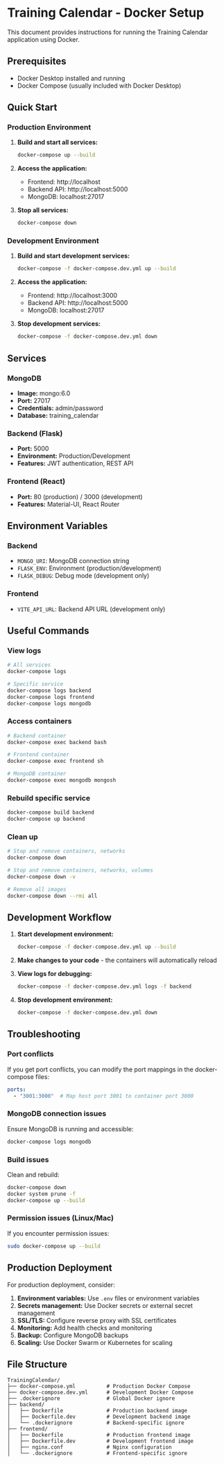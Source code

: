 # Training Calendar - Docker Setup

This document provides instructions for running the Training Calendar application using Docker.

## Prerequisites

- Docker Desktop installed and running
- Docker Compose (usually included with Docker Desktop)

## Quick Start

### Production Environment

1. **Build and start all services:**
   ```bash
   docker-compose up --build
   ```

2. **Access the application:**
   - Frontend: http://localhost
   - Backend API: http://localhost:5000
   - MongoDB: localhost:27017

3. **Stop all services:**
   ```bash
   docker-compose down
   ```

### Development Environment

1. **Build and start development services:**
   ```bash
   docker-compose -f docker-compose.dev.yml up --build
   ```

2. **Access the application:**
   - Frontend: http://localhost:3000
   - Backend API: http://localhost:5000
   - MongoDB: localhost:27017

3. **Stop development services:**
   ```bash
   docker-compose -f docker-compose.dev.yml down
   ```

## Services

### MongoDB
- **Image:** mongo:6.0
- **Port:** 27017
- **Credentials:** admin/password
- **Database:** training_calendar

### Backend (Flask)
- **Port:** 5000
- **Environment:** Production/Development
- **Features:** JWT authentication, REST API

### Frontend (React)
- **Port:** 80 (production) / 3000 (development)
- **Features:** Material-UI, React Router

## Environment Variables

### Backend
- `MONGO_URI`: MongoDB connection string
- `FLASK_ENV`: Environment (production/development)
- `FLASK_DEBUG`: Debug mode (development only)

### Frontend
- `VITE_API_URL`: Backend API URL (development only)

## Useful Commands

### View logs
```bash
# All services
docker-compose logs

# Specific service
docker-compose logs backend
docker-compose logs frontend
docker-compose logs mongodb
```

### Access containers
```bash
# Backend container
docker-compose exec backend bash

# Frontend container
docker-compose exec frontend sh

# MongoDB container
docker-compose exec mongodb mongosh
```

### Rebuild specific service
```bash
docker-compose build backend
docker-compose up backend
```

### Clean up
```bash
# Stop and remove containers, networks
docker-compose down

# Stop and remove containers, networks, volumes
docker-compose down -v

# Remove all images
docker-compose down --rmi all
```

## Development Workflow

1. **Start development environment:**
   ```bash
   docker-compose -f docker-compose.dev.yml up --build
   ```

2. **Make changes to your code** - the containers will automatically reload

3. **View logs for debugging:**
   ```bash
   docker-compose -f docker-compose.dev.yml logs -f backend
   ```

4. **Stop development environment:**
   ```bash
   docker-compose -f docker-compose.dev.yml down
   ```

## Troubleshooting

### Port conflicts
If you get port conflicts, you can modify the port mappings in the docker-compose files:

```yaml
ports:
  - "3001:3000"  # Map host port 3001 to container port 3000
```

### MongoDB connection issues
Ensure MongoDB is running and accessible:
```bash
docker-compose logs mongodb
```

### Build issues
Clean and rebuild:
```bash
docker-compose down
docker system prune -f
docker-compose up --build
```

### Permission issues (Linux/Mac)
If you encounter permission issues:
```bash
sudo docker-compose up --build
```

## Production Deployment

For production deployment, consider:

1. **Environment variables:** Use `.env` files or environment variables
2. **Secrets management:** Use Docker secrets or external secret management
3. **SSL/TLS:** Configure reverse proxy with SSL certificates
4. **Monitoring:** Add health checks and monitoring
5. **Backup:** Configure MongoDB backups
6. **Scaling:** Use Docker Swarm or Kubernetes for scaling

## File Structure

```
TrainingCalendar/
├── docker-compose.yml          # Production Docker Compose
├── docker-compose.dev.yml      # Development Docker Compose
├── .dockerignore               # Global Docker ignore
├── backend/
│   ├── Dockerfile              # Production backend image
│   ├── Dockerfile.dev          # Development backend image
│   └── .dockerignore           # Backend-specific ignore
├── frontend/
│   ├── Dockerfile              # Production frontend image
│   ├── Dockerfile.dev          # Development frontend image
│   ├── nginx.conf              # Nginx configuration
│   └── .dockerignore           # Frontend-specific ignore
 